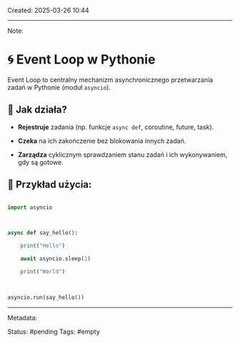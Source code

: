 Created: 2025-03-26 10:44

--- 
Note: 
# 🌀 Event Loop w Pythonie

  

Event Loop to centralny mechanizm asynchronicznego przetwarzania zadań w Pythonie (moduł `asyncio`).

  

## 🔧 Jak działa?

  

- **Rejestruje** zadania (np. funkcje `async def`, coroutine, future, task).

- **Czeka** na ich zakończenie bez blokowania innych zadań.

- **Zarządza** cyklicznym sprawdzaniem stanu zadań i ich wykonywaniem, gdy są gotowe.

  

## 📌 Przykład użycia:

  

```python

import asyncio

  

async def say_hello():

    print("Hello")

    await asyncio.sleep(1)

    print("World")

  

asyncio.run(say_hello())
```

--- 
Metadata: 

Status: #pending 
Tags: #empty
